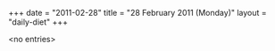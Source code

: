 +++
date = "2011-02-28"
title = "28 February 2011 (Monday)"
layout = "daily-diet"
+++

\<no entries\>